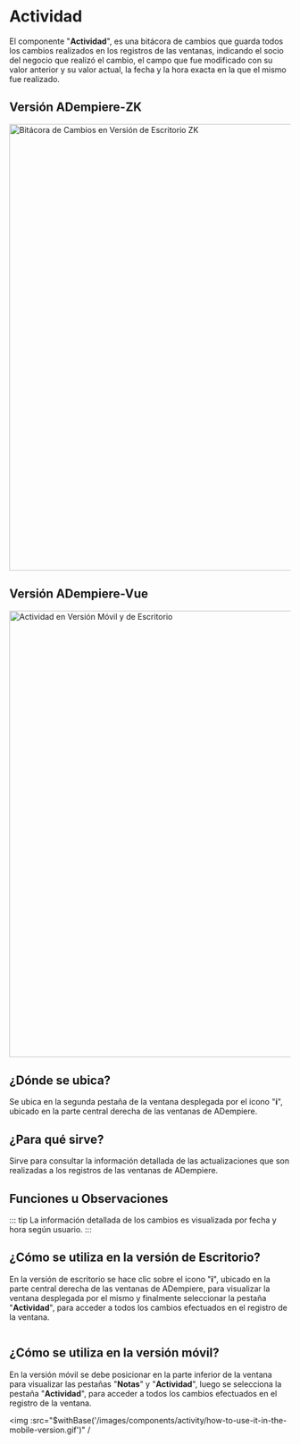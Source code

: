 # Actividad

El componente "**Actividad**", es una bitácora de cambios que guarda todos los cambios realizados en los registros de las ventanas, indicando el socio del negocio que realizó el cambio, el campo que fue modificado con su valor anterior y su valor actual, la fecha y la hora exacta en la que el mismo fue realizado.

## Versión ADempiere-ZK

<img :src="$withBase('/images/components/activity/zk-desktop-version-activity.png')" alt="Bitácora de Cambios en Versión de Escritorio ZK" width="800px">

## Versión ADempiere-Vue

<img :src="$withBase('/images/components/activity/ui-version-activity.png')" alt="Actividad en Versión Móvil y de Escritorio" width="800px">

## ¿Dónde se ubica?

Se ubica en la segunda pestaña de la ventana desplegada por el icono "**i**", ubicado en la parte central derecha de las ventanas de ADempiere.

## ¿Para qué sirve?

Sirve para consultar la información detallada de las actualizaciones que son realizadas a los registros de las ventanas de ADempiere.

## Funciones u Observaciones

::: tip
La información detallada de los cambios es visualizada por fecha y hora según usuario.
:::

## ¿Cómo se utiliza en la versión de Escritorio?

En la versión de escritorio se hace clic sobre el icono "**i**", ubicado en la parte central derecha de las ventanas de ADempiere, para visualizar la ventana desplegada por el mismo y finalmente seleccionar la pestaña "**Actividad**", para acceder a todos los cambios efectuados en el registro de la ventana.

<img :src="$withBase('/images/components/activity/how-to-use-it-in-the-desktop-version.gif')" />

## ¿Cómo se utiliza en la versión móvil?

En la versión móvil se debe posicionar en la parte inferior de la ventana para visualizar las pestañas "**Notas**" y "**Actividad**", luego se selecciona la pestaña "**Actividad**", para acceder a todos los cambios efectuados en el registro de la ventana.

<img :src="$withBase('/images/components/activity/how-to-use-it-in-the-mobile-version.gif')" /